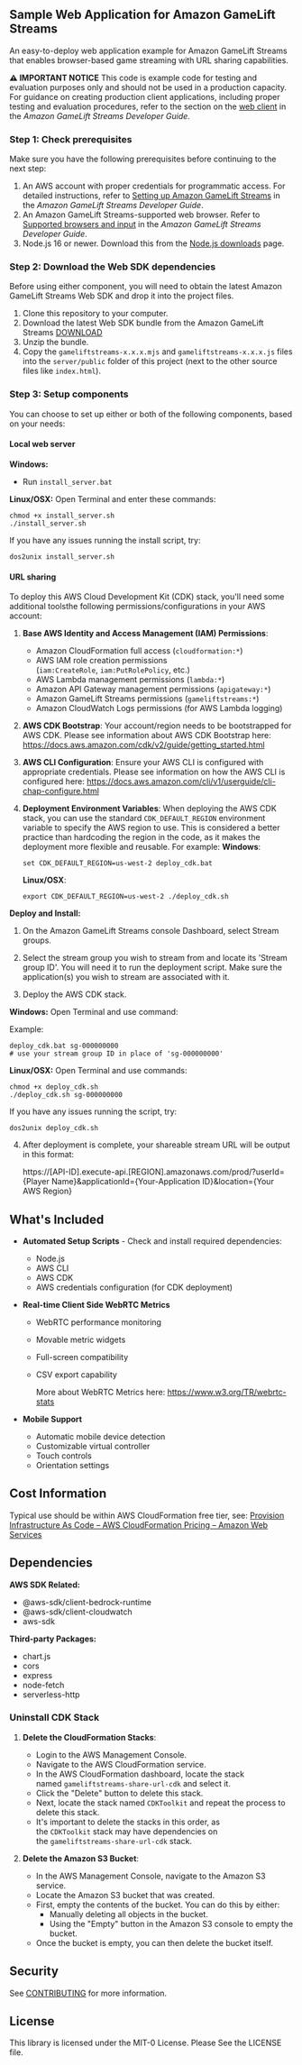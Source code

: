 ## Sample Web Application for Amazon GameLift Streams

An easy-to-deploy web application example for Amazon GameLift Streams that enables browser-based game streaming with URL sharing capabilities.

**⚠️ IMPORTANT NOTICE**
This code is example code for testing and evaluation purposes only and should not be used in a production capacity. For guidance on creating production client applications, including proper testing and evaluation procedures, refer to the section on the [web client](https://docs.aws.amazon.com/gameliftstreams/latest/developerguide/sdk.html) in the _Amazon GameLift Streams Developer Guide_.

### Step 1: Check prerequisites

Make sure you have the following prerequisites before continuing to the next step:

1. An AWS account with proper credentials for programmatic access. For detailed instructions, refer to [Setting up Amazon GameLift Streams](https://docs.aws.amazon.com/gameliftstreams/latest/developerguide/setting-up.html) in the _Amazon GameLift Streams Developer Guide_.
2. An Amazon GameLift Streams-supported web browser. Refer to [Supported browsers and input](https://docs.aws.amazon.com/gameliftstreams/latest/developerguide/sdk-browsers-input.html) in the _Amazon GameLift Streams Developer Guide_.
3. Node.js 16 or newer. Download this from the [Node.js downloads](https://nodejs.org/en/download) page.

### Step 2: Download the Web SDK dependencies

Before using either component, you will need to obtain the latest Amazon GameLift Streams Web SDK and drop it into the project files. 

1. Clone this repository to your computer.
2. Download the latest Web SDK bundle from the Amazon GameLift Streams [DOWNLOAD]([https://aws.amazon.com/gamelift/streams/getting-started](https://gameliftstreams-public-website-assets.s3.us-west-2.amazonaws.com/AmazonGameLiftStreamsWebSDK-v1.0.0.zip))
3. Unzip the bundle.
4. Copy the `gameliftstreams-x.x.x.mjs` and `gameliftstreams-x.x.x.js` files into the `server/public` folder of this project (next to the other source files like `index.html`).

### Step 3: Setup components

You can choose to set up either or both of the following components, based on your needs:

#### Local web server

**Windows:**

- Run `install_server.bat`

**Linux/OSX:** Open Terminal and enter these commands:

```
chmod +x install_server.sh
./install_server.sh
```

If you have any issues running the install script, try:

```
dos2unix install_server.sh
```

#### URL sharing

To deploy this AWS Cloud Development Kit (CDK) stack, you'll need some additional toolsthe following permissions/configurations in your AWS account:

1. **Base AWS Identity and Access Management (IAM) Permissions**:
   
   - Amazon CloudFormation full access (`cloudformation:*`)
   - AWS IAM role creation permissions (`iam:CreateRole`, `iam:PutRolePolicy`, etc.)
   - AWS Lambda management permissions (`lambda:*`)
   - Amazon API Gateway management permissions (`apigateway:*`)
   - Amazon GameLift Streams permissions (`gameliftstreams:*`)
   - Amazon CloudWatch Logs permissions (for AWS Lambda logging)

2. **AWS CDK Bootstrap**: Your account/region needs to be bootstrapped for AWS CDK.
   Please see information about AWS CDK Bootstrap here: https://docs.aws.amazon.com/cdk/v2/guide/getting_started.html

3. **AWS CLI Configuration**: Ensure your AWS CLI is configured with appropriate credentials. 
   Please see information on how the AWS CLI is configured here: https://docs.aws.amazon.com/cli/v1/userguide/cli-chap-configure.html

4. **Deployment Environment Variables**: When deploying the AWS CDK stack, you can use the standard `CDK_DEFAULT_REGION` environment variable to specify the AWS region to use. This is considered a better practice than hardcoding the region in the code, as it makes the deployment more flexible and reusable. 
   For example:
   **Windows**:
   
       set CDK_DEFAULT_REGION=us-west-2 deploy_cdk.bat
   
   **Linux/OSX**:
   
       export CDK_DEFAULT_REGION=us-west-2 ./deploy_cdk.sh

**Deploy and Install:**

1. On the Amazon GameLift Streams console Dashboard, select Stream groups.

2. Select the stream group you wish to stream from and locate its 'Stream group ID'. You will need it to run the deployment script. Make sure the application(s) you wish to stream are associated with it.

3. Deploy the AWS CDK stack.

**Windows:** Open Terminal and use command:

Example:

```
deploy_cdk.bat sg-000000000
# use your stream group ID in place of 'sg-000000000'
```

**Linux/OSX:** Open Terminal and use commands:

```
chmod +x deploy_cdk.sh
./deploy_cdk.sh sg-000000000
```

If you have any issues running the script, try:

```
dos2unix deploy_cdk.sh
```

4. After deployment is complete, your shareable stream URL will be output in this format: 
   
   https://[API-ID].execute-api.[REGION].amazonaws.com/prod/?userId={Player Name}&applicationId={Your-Application ID}&location={Your AWS Region}

## What's Included

- **Automated Setup Scripts** - Check and install required dependencies:
  
  - Node.js
  - AWS CLI
  - AWS CDK
  - AWS credentials configuration (for CDK deployment)

- **Real-time Client Side WebRTC Metrics**
  
  - WebRTC performance monitoring
  
  - Movable metric widgets
  
  - Full-screen compatibility
  
  - CSV export capability
    
    More about WebRTC Metrics here: https://www.w3.org/TR/webrtc-stats

- **Mobile Support**
  
  - Automatic mobile device detection
  - Customizable virtual controller
  - Touch controls
  - Orientation settings

## Cost Information

Typical use should be within AWS CloudFormation free tier, see:
[Provision Infrastructure As Code – AWS CloudFormation Pricing – Amazon Web Services](https://aws.amazon.com/cloudformation/pricing/)

## Dependencies

**AWS SDK Related:**

- @aws-sdk/client-bedrock-runtime
- @aws-sdk/client-cloudwatch
- aws-sdk

**Third-party Packages:**

- chart.js
- cors
- express
- node-fetch
- serverless-http 

### Uninstall CDK Stack

1. **Delete the CloudFormation Stacks**:
   
   - Login to the AWS Management Console.
   - Navigate to the AWS CloudFormation service.
   - In the AWS CloudFormation dashboard, locate the stack named `gameliftstreams-share-url-cdk` and select it.
   - Click the "Delete" button to delete this stack.
   - Next, locate the stack named `CDKToolkit` and repeat the process to delete this stack.
   - It's important to delete the stacks in this order, as the `CDKToolkit` stack may have dependencies on the `gameliftstreams-share-url-cdk` stack.

2. **Delete the Amazon S3 Bucket**:
   
   - In the AWS Management Console, navigate to the Amazon S3 service.
   - Locate the Amazon S3 bucket that was created.
   - First, empty the contents of the bucket. You can do this by either:
     - Manually deleting all objects in the bucket.
     - Using the "Empty" button in the Amazon S3 console to empty the bucket.
   - Once the bucket is empty, you can then delete the bucket itself.

## Security

See [CONTRIBUTING](CONTRIBUTING.md#security-issue-notifications) for more information.

## License

This library is licensed under the MIT-0 License. Please See the LICENSE file.
